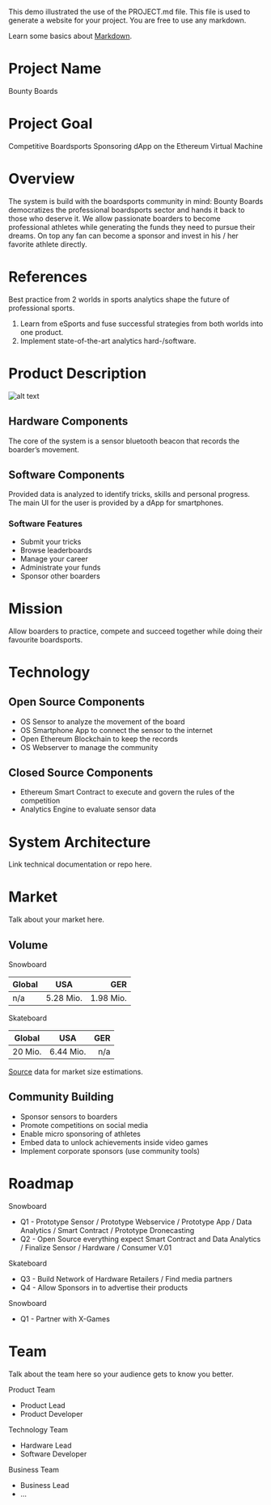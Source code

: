 This demo illustrated the use of the PROJECT.md file. This file is used to generate a website for your project. You are free to use any markdown.

Learn some basics about [Markdown](https://www.markdownguide.org).

# Project Name
Bounty Boards

# Project Goal
Competitive Boardsports Sponsoring dApp on the Ethereum Virtual Machine

# Overview
The system is build with the boardsports community in mind:
Bounty Boards democratizes the professional boardsports sector and hands it back to those who deserve it. We allow passionate boarders to become professional athletes while generating the funds they need to pursue their dreams. On top any fan can become a sponsor and invest in his / her favorite athlete directly.

# References
Best practice from 2 worlds in sports analytics shape the future of professional sports.
1. Learn from eSports and fuse successful strategies from both worlds into one product.
2. Implement state-of-the-art analytics hard-/software.


# Product Description
![alt text](https://github.com/empea-careercriminal/crypto-meteor/blob/develop/bb.png "Bounty Boards")

## Hardware Components
The core of the system is a sensor bluetooth beacon that records the boarder’s movement. 

## Software Components
Provided data is analyzed to identify tricks, skills and personal progress. The main UI for the user is provided by a dApp for smartphones.

### Software Features
- Submit your tricks
- Browse leaderboards
- Manage your career
- Administrate your funds
- Sponsor other boarders

# Mission
Allow boarders to practice, compete and succeed together while doing their favourite boardsports.

# Technology

## Open Source Components
- OS Sensor to analyze the movement of the board
- OS Smartphone App to connect the sensor to the internet
- Open Ethereum Blockchain to keep the records
- OS Webserver to manage the community

## Closed Source Components
- Ethereum Smart Contract to execute and govern the rules of the competition
- Analytics Engine to evaluate sensor data

# System Architecture
Link technical documentation or repo here.

# Market
Talk about your market here.

## Volume

Snowboard

| Global        | USA           | GER       |
| ------------- |:-------------:| ---------:|
| n/a           | 5.28 Mio.     | 1.98 Mio. |

Skateboard

| Global        | USA           | GER       |
| ------------- |:-------------:| ---------:|
| 20 Mio.       | 6.44 Mio.     | n/a

[Source](https://brandongaille.com/20-good-skateboard-sales-statistics/) data for market size estimations.

## Community Building

- Sponsor sensors to boarders
- Promote competitions on social media
- Enable micro sponsoring of athletes
- Embed data to unlock achievements inside video games
- Implement corporate sponsors (use community tools)

# Roadmap

Snowboard

- Q1 - Prototype Sensor / Prototype Webservice / Prototype App / Data Analytics / Smart Contract / Prototype Dronecasting
- Q2 - Open Source everything expect Smart Contract and Data Analytics / Finalize Sensor / Hardware / Consumer V.01

Skateboard

- Q3 - Build Network of Hardware Retailers / Find media partners
- Q4 - Allow Sponsors in to advertise their products

Snowboard

- Q1 - Partner with X-Games

# Team

Talk about the team here so your audience gets to know you better.

Product Team

- Product Lead
- Product Developer

Technology Team

- Hardware Lead
- Software Developer

Business Team

- Business Lead
- ...